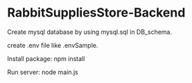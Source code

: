 # RabbitSuppliesStore-Backend

Create mysql database by using mysql.sql in DB_schema.

create .env file like .envSample.

Install package: npm install

Run server: node main.js
